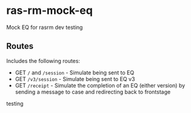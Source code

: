 # ras-rm-mock-eq
Mock EQ for rasrm dev testing

## Routes

Includes the following routes:
- GET `/` and `/session` - Simulate being sent to EQ
- GET `/v3/session` - Simulate being sent to EQ v3
- GET `/receipt` - Simulate the completion of an EQ (either version) by sending a message to case and redirecting
back to frontstage

testing